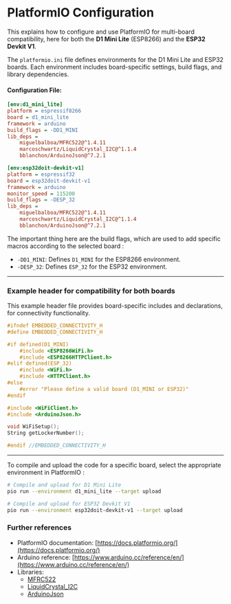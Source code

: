 # PlatformIO Configuration

This explains how to configure and use PlatformIO for multi-board compatibility, here for both the **D1 Mini Lite** (ESP8266) and the **ESP32 Devkit V1**.


The `platformio.ini` file defines environments for the D1 Mini Lite and ESP32 boards. Each environment includes board-specific settings, build flags, and library dependencies.

#### Configuration File:
```ini
[env:d1_mini_lite]
platform = espressif8266
board = d1_mini_lite
framework = arduino
build_flags = -DD1_MINI
lib_deps = 
    miguelbalboa/MFRC522@^1.4.11
    marcoschwartz/LiquidCrystal_I2C@^1.1.4
    bblanchon/ArduinoJson@^7.2.1

[env:esp32doit-devkit-v1]
platform = espressif32
board = esp32doit-devkit-v1
framework = arduino
monitor_speed = 115200
build_flags = -DESP_32
lib_deps = 
    miguelbalboa/MFRC522@^1.4.11
    marcoschwartz/LiquidCrystal_I2C@^1.1.4
    bblanchon/ArduinoJson@^7.2.1
```

The important thing here are the build flags, which are used to add specific macros according to the selected board :
  - `-DD1_MINI`: Defines `D1_MINI` for the ESP8266 environment.  
  - `-DESP_32`: Defines `ESP_32` for the ESP32 environment.  

---

### Example header for compatibility for both boards

This example header file provides board-specific includes and declarations, for connectivity functionality. 

```cpp
#ifndef EMBEDDED_CONNECTIVITY_H
#define EMBEDDED_CONNECTIVITY_H

#if defined(D1_MINI)
    #include <ESP8266WiFi.h>
    #include <ESP8266HTTPClient.h>
#elif defined(ESP_32)
    #include <WiFi.h>
    #include <HTTPClient.h>
#else
    #error "Please define a valid board (D1_MINI or ESP32)"
#endif

#include <WiFiClient.h>
#include <ArduinoJson.h>

void WiFiSetup();
String getLockerNumber();

#endif //EMBEDDED_CONNECTIVITY_H
```
---

To compile and upload the code for a specific board, select the appropriate environment in PlatformIO :
```bash
# Compile and upload for D1 Mini Lite
pio run --environment d1_mini_lite --target upload

# Compile and upload for ESP32 Devkit V1
pio run --environment esp32doit-devkit-v1 --target upload
```


### **Further references**
- PlatformIO documentation: [https://docs.platformio.org/](https://docs.platformio.org/)  
- Arduino reference: [https://www.arduino.cc/reference/en/](https://www.arduino.cc/reference/en/)  
- Libraries:  
  - [MFRC522](https://platformio.org/lib/show/161/MFRC522)  
  - [LiquidCrystal_I2C](https://platformio.org/lib/show/576/LiquidCrystal_I2C)  
  - [ArduinoJson](https://platformio.org/lib/show/64/ArduinoJson)
